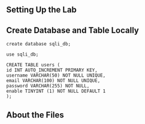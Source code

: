 ## Setting Up the Lab


## Create Database and Table Locally

```
create database sqli_db;
```

```
use sqli_db;
```

```
CREATE TABLE users (
id INT AUTO_INCREMENT PRIMARY KEY, 
username VARCHAR(50) NOT NULL UNIQUE, 
email VARCHAR(100) NOT NULL UNIQUE, 
password VARCHAR(255) NOT NULL,
enable TINYINT (1) NOT NULL DEFAULT 1
);
```

## About  the Files
